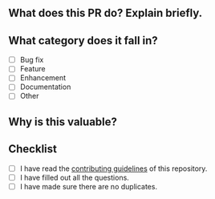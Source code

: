 ## What does this PR do? Explain briefly.

## What category does it fall in?
- [ ] Bug fix
- [ ] Feature
- [ ] Enhancement
- [ ] Documentation
- [ ] Other

## Why is this valuable?

## Checklist
- [ ] I have read the [contributing guidelines](https://github.com/NVIDIA/open-gpu-kernel-modules/blob/main/CONTRIBUTING.md) of this repository.
- [ ] I have filled out all the questions.
- [ ] I have made sure there are no duplicates.